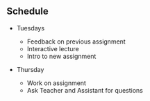 ## Schedule

* Tuesdays
  - Feedback on previous assignment
  - Interactive lecture
  - Intro to new assignment

* Thursday
  - Work on assignment
  - Ask Teacher and Assistant for questions

